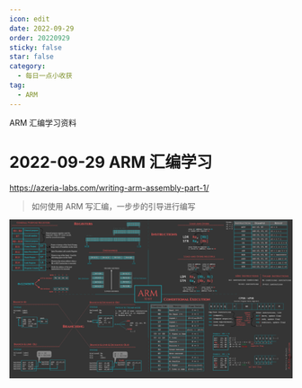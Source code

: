 ```yaml
---
icon: edit
date: 2022-09-29
order: 20220929
sticky: false
star: false
category:
  - 每日一点小收获
tag:
  - ARM
---
```


ARM 汇编学习资料

<!-- more -->

# 2022-09-29 ARM 汇编学习

https://azeria-labs.com/writing-arm-assembly-part-1/

> 如何使用 ARM 写汇编，一步步的引导进行编写

![ARM DataSheet](/cheatsheetv1.3-1920x1080.png)
